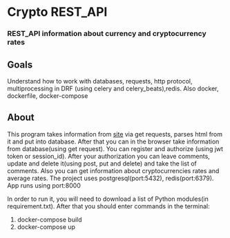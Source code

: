 # Crypto REST_API
### REST_API information about currency and cryptocurrency rates

## Goals

Understand how to work with databases, requests, http protocol, multiprocessing in DRF (using celery and celery_beats),redis.
Also docker, dockerfile, docker-compose

## About

This program takes information from [site](https://ru.investing.com/crypto/bitcoin) via get requests, parses html from it and put into database.
After that you can in the browser take information from database(using get request). You can register and authorize
(using jwt token or session_id). After your authorization you can leave comments, update and delete it(using post, put and delete) and take the list of comments. 
Also you can get information about cryptocurrencies rates and average rates.
The project uses postgresql(port:5432), redis(port:6379). App runs using port:8000


In order to run it, you will need to download a list of Python modules(in requirement.txt). After that you should enter commands in the terminal:
1) docker-compose build
2) docker-compose up
